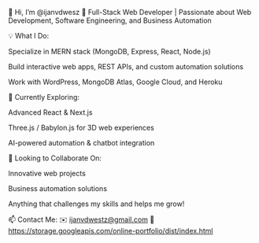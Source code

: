 👋 Hi, I’m @ijanvdwesz
🚀 Full-Stack Web Developer | Passionate about Web Development, Software Engineering, and Business Automation

💡 What I Do:

Specialize in MERN stack (MongoDB, Express, React, Node.js)

Build interactive web apps, REST APIs, and custom automation solutions

Work with WordPress, MongoDB Atlas, Google Cloud, and Heroku

🌱 Currently Exploring:

Advanced React & Next.js

Three.js / Babylon.js for 3D web experiences

AI-powered automation & chatbot integration

💼 Looking to Collaborate On:

Innovative web projects

Business automation solutions

Anything that challenges my skills and helps me grow!

📫 Contact Me:
✉️ ijanvdwestz@gmail.com
🔗 https://storage.googleapis.com/online-portfolio/dist/index.html


